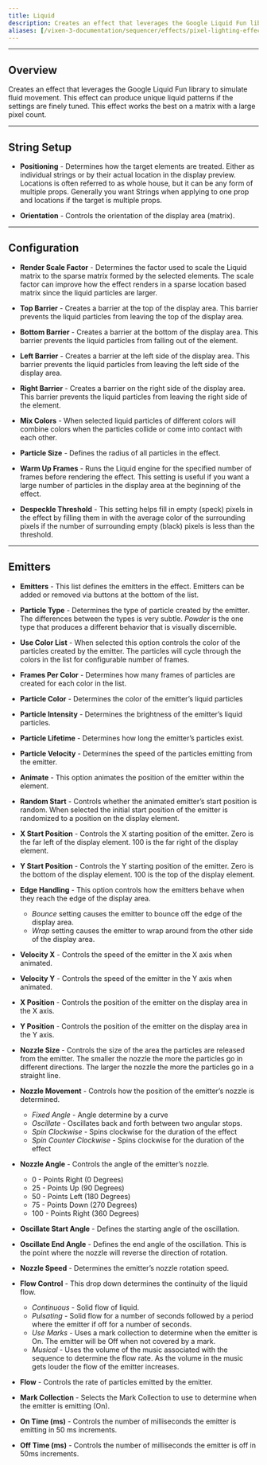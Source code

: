 ```yaml
---
title: Liquid
description: Creates an effect that leverages the Google Liquid Fun library to simulate fluid movement.
aliases: [/vixen-3-documentation/sequencer/effects/pixel-lighting-effects/liquid/]
---
```


---

## Overview

Creates an effect that leverages the Google Liquid Fun library to simulate fluid movement.
This effect can produce unique liquid patterns if the settings are finely tuned.
This effect works the best on a matrix with a large pixel count.

---

## String Setup

  * **Positioning** - Determines how the target elements are treated.  Either as individual strings or by their actual location in the display preview.
                      Locations is often referred to as whole house, but it can be any form of multiple props. 
                      Generally you want Strings when applying to one prop and locations if the target is multiple props.
  
  * **Orientation** - Controls the orientation of the display area (matrix).
---

## Configuration

* **Render Scale Factor** -  Determines the factor used to scale the Liquid matrix to the sparse matrix formed by the selected elements.  The scale factor can improve how the effect renders in a sparse location based matrix since the liquid particles are larger.

* **Top Barrier** - Creates a barrier at the top of the display area.  This barrier prevents the liquid particles from leaving the top of the display area.

* **Bottom Barrier** - Creates a barrier at the bottom of the display area.  This barrier prevents the liquid particles from falling out of the element.

* **Left Barrier** - Creates a barrier at the left side of the display area.  This barrier prevents the liquid particles from leaving the left side of the display area.

* **Right Barrier** -  Creates a barrier on the right side of the display area. This barrier prevents the liquid particles from leaving the right side of the element.

* **Mix Colors** -  When selected liquid particles of different colors will combine colors when the particles collide or come into contact with each other.

* **Particle Size** - Defines the radius of all particles in the effect.

* **Warm Up Frames** - Runs the Liquid engine for the specified number of frames before rendering the effect.
                       This setting is useful if you want a large number of particles in the display area at the beginning of the effect.

* **Despeckle Threshold** - This setting helps fill in empty (speck) pixels in the effect by filling them in with the average color of the surrounding pixels if the number of surrounding empty (black) pixels is less than the threshold.

---

## Emitters

* **Emitters** - This list defines the emitters in the effect.  Emitters can be added or removed via buttons at the bottom of the list.

* **Particle Type** - Determines the type of particle created by the emitter.  The differences between the types is very subtle.  _Powder_ is the one type that produces a different behavior that is visually discernible.

* **Use Color List** - When selected this option controls the color of the particles created by the emitter.  The particles will cycle through the colors in the list for configurable number of frames.

* **Frames Per Color** - Determines how many frames of particles are created for each color in the list.

* **Particle Color** - Determines the color of the emitter&#8217;s liquid particles

* **Particle Intensity** - Determines the brightness of the emitter&#8217;s liquid particles.

* **Particle Lifetime** - Determines how long the emitter&#8217;s particles exist.

* **Particle Velocity** - Determines the speed of the particles emitting from the emitter.

* **Animate** - This option animates the position of the emitter within the element.

* **Random Start** - Controls whether the animated emitter&#8217;s start position is random.
                     When selected the initial start position of the emitter is randomized to a position on the display element.

* **X Start Position** - Controls the X starting position of the emitter.
                         Zero is the far left of the display element.
                         100 is the far right of the display element.

* **Y Start Position** - Controls the Y starting position of the emitter.
                         Zero is the bottom of the display element.
                         100 is the top of the display element.

* **Edge Handling** - This option controls how the emitters behave when they reach the edge of the display area.
    * _Bounce_ setting causes the emitter to bounce off the edge of the display area.
    * _Wrap_ setting causes the emitter to wrap around from the other side of the display area.

* **Velocity X** - Controls the speed of the emitter in the X axis when animated.

* **Velocity Y** - Controls the speed of the emitter in the Y axis when animated.

* **X Position** - Controls the position of the emitter on the display area in the X axis.

* **Y Position** - Controls the position of the emitter on the display area in the Y axis.

* **Nozzle Size** - Controls the size of the area the particles are released from the emitter.
                    The smaller the nozzle the more the particles go in different directions.
                    The larger the nozzle the more the particles go in a straight line.

* **Nozzle Movement** - Controls how the position of the emitter&#8217;s nozzle is determined.

  * _Fixed Angle_ - Angle determine by a curve
  * _Oscillate_ - Oscillates back and forth between two angular stops.
  * _Spin Clockwise_ - Spins clockwise for the duration of the effect
  * _Spin Counter Clockwise_ - Spins clockwise for the duration of the effect

* **Nozzle Angle** - Controls the angle of the emitter&#8217;s nozzle.
  * 0 - Points Right (0 Degrees)
  * 25 - Points Up (90 Degrees)
  * 50 - Points Left (180 Degrees)
  * 75 - Points Down (270 Degrees)
  * 100 - Points Right (360 Degrees)

* **Oscillate Start Angle** - Defines the starting angle of the oscillation.

* **Oscillate End Angle** - Defines the end angle of the oscillation. This is the point where the nozzle will reverse the direction of rotation.

* **Nozzle Speed** - Determines the emitter&#8217;s nozzle rotation speed.

* **Flow Control** - This drop down determines the continuity of the liquid flow.
  * _Continuous_ - Solid flow of liquid.
  * _Pulsating_ - Solid flow for a number of seconds followed by a period where the emitter if off for a number of seconds.
  * _Use Marks_ - Uses a mark collection to determine when the emitter is On.  The emitter will be Off when not covered by a mark.
  * _Musical_ - Uses the volume of the music associated with the sequence to determine the flow rate.  As the volume in the music gets louder the flow of the emitter increases.

* **Flow** - Controls the rate of particles emitted by the emitter.

* **Mark Collection** - Selects the Mark Collection to use to determine when the emitter is emitting (On).

* **On Time (ms)** - Controls the number of milliseconds the emitter is emitting in 50 ms increments.

* **Off Time (ms)** - Controls the number of milliseconds the emitter is off in 50ms increments.


